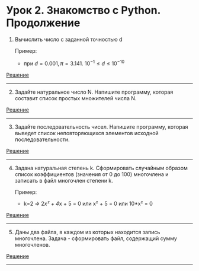 # Урок 2. Знакомство с Python. Продолжение
1. Вычислить число c заданной точностью d

    Пример:

    - при $d = 0.001, π = 3.141.$    $10^{-1} ≤ d ≤10^{-10}$

[Решение](https://github.com/donabilardo/python_gb/tree/lesson4/lesson4/homework/task1 "Перейти к решению задачи")

***

2. Задайте натуральное число N. Напишите программу, которая составит список простых множителей числа N.

[Решение](https://github.com/donabilardo/python_gb/tree/lesson4/lesson4/homework/task2 "Перейти к решению задачи")

***

3. Задайте последовательность чисел. Напишите программу, которая выведет список неповторяющихся элементов исходной последовательности.


[Решение](https://github.com/donabilardo/python_gb/tree/lesson4/lesson4/homework/task3 "Перейти к решению задачи")

***

4. Задана натуральная степень k. Сформировать случайным образом список коэффициентов (значения от 0 до 100) многочлена и записать в файл многочлен степени k.

    Пример:

    - k=2 => 2*x² + 4*x + 5 = 0 или x² + 5 = 0 или 10*x² = 0

[Решение](https://github.com/donabilardo/python_gb/tree/lesson4/lesson4/homework/task4 "Перейти к решению задачи")
***


5. Даны два файла, в каждом из которых находится запись многочлена. Задача - сформировать файл, содержащий сумму многочленов.


[Решение](https://github.com/donabilardo/python_gb/tree/lesson4/lesson4/homework/task5 "Перейти к решению задачи")

***